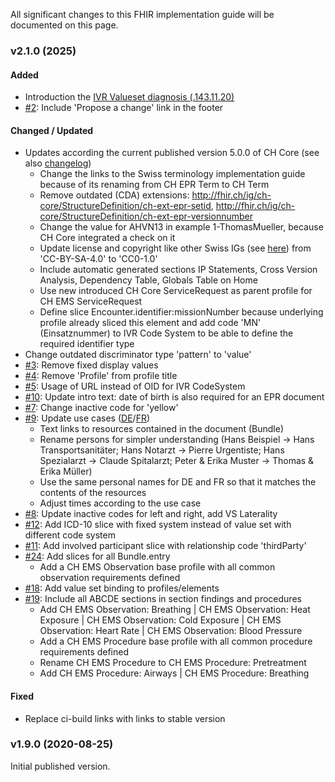 All significant changes to this FHIR implementation guide will be documented on this page.  

### v2.1.0 (2025)

#### Added
* Introduction the [IVR Valueset diagnosis (.143.11.20)](ValueSet-IVR-VS-diagnosis.html)
* [#2](https://github.com/hl7ch/ch-ems/issues/2): Include 'Propose a change' link in the footer

#### Changed / Updated
* Updates according the current published version 5.0.0 of CH Core (see also [changelog](https://fhir.ch/ig/ch-core/changelog.html))
   * Change the links to the Swiss terminology implementation guide because of its renaming from CH EPR Term to CH Term
   * Remove outdated (CDA) extensions: http://fhir.ch/ig/ch-core/StructureDefinition/ch-ext-epr-setid, http://fhir.ch/ig/ch-core/StructureDefinition/ch-ext-epr-versionnumber
   * Change the value for AHVN13 in example 1-ThomasMueller, because CH Core integrated a check on it
   * Update license and copyright like other Swiss IGs (see [here](https://github.com/hl7ch/ch-core/issues/226)) from 'CC-BY-SA-4.0' to 'CC0-1.0'
   * Include automatic generated sections IP Statements, Cross Version Analysis, Dependency Table, Globals Table on Home
   * Use new introduced CH Core ServiceRequest as parent profile for CH EMS ServiceRequest
   * Define slice Encounter.identifier:missionNumber because underlying profile already sliced this element and add code 'MN' (Einsatznummer) to IVR Code System to be able to define the required identifier type
* Change outdated discriminator type 'pattern' to 'value'
* [#3](https://github.com/hl7ch/ch-ems/issues/3): Remove fixed display values
* [#4](https://github.com/hl7ch/ch-ems/issues/4): Remove 'Profile' from profile title
* [#5](https://github.com/hl7ch/ch-ems/issues/5): Usage of URL instead of OID for IVR CodeSystem
* [#10](https://github.com/hl7ch/ch-ems/issues/10): Update intro text: date of birth is also required for an EPR document
* [#7](https://github.com/hl7ch/ch-ems/issues/7): Change inactive code for 'yellow'
* [#9](https://github.com/hl7ch/ch-ems/issues/9): Update use cases ([DE](usecase-german.html)/[FR](usecase-french.html))
   * Text links to resources contained in the document (Bundle)
   * Rename persons for simpler understanding (Hans Beispiel -> Hans Transportsanitäter; Hans Notarzt -> Pierre Urgentiste; Hans Spezialarzt -> Claude Spitalarzt; Peter & Erika Muster -> Thomas & Erika Müller)
   * Use the same personal names for DE and FR so that it matches the contents of the resources
   * Adjust times according to the use case 
* [#8](https://github.com/hl7ch/ch-ems/issues/8): Update inactive codes for left and right, add VS Laterality   
* [#12](https://github.com/hl7ch/ch-ems/issues/12): Add ICD-10 slice with fixed system instead of value set with different code system
* [#11](https://github.com/hl7ch/ch-ems/issues/11): Add involved participant slice with relationship code 'thirdParty'
* [#24](https://github.com/hl7ch/ch-ems/issues/24): Add slices for all Bundle.entry
   * Add a CH EMS Observation base profile with all common observation requirements defined
* [#18](https://github.com/hl7ch/ch-ems/issues/18): Add value set binding to profiles/elements 
* [#19](https://github.com/hl7ch/ch-ems/issues/19): Include all ABCDE sections in section findings and procedures
   * Add CH EMS Observation: Breathing | CH EMS Observation: Heat Exposure | CH EMS Observation: Cold Exposure | CH EMS Observation: Heart Rate | CH EMS Observation: Blood Pressure
   * Add a CH EMS Procedure base profile with all common procedure requirements defined
   * Rename CH EMS Procedure to CH EMS Procedure: Pretreatment
   * Add CH EMS Procedure: Airways | CH EMS Procedure: Breathing

#### Fixed
* Replace ci-build links with links to stable version

### v1.9.0 (2020-08-25)
Initial published version.
